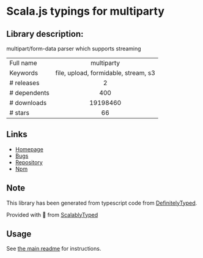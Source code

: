 
# Scala.js typings for multiparty


## Library description:
multipart/form-data parser which supports streaming

|                    |                 |
| ------------------ | :-------------: |
| Full name          | multiparty |
| Keywords           | file, upload, formidable, stream, s3 |
| # releases         | 2 |
| # dependents       | 400 |
| # downloads        | 19198460 |
| # stars            | 66 |

## Links
- [Homepage](https://github.com/pillarjs/multiparty#readme)
- [Bugs](https://github.com/pillarjs/multiparty/issues)
- [Repository](https://github.com/pillarjs/multiparty)
- [Npm](https://www.npmjs.com/package/multiparty)
    


## Note
This library has been generated from typescript code from [DefinitelyTyped](https://definitelytyped.org).

Provided with :purple_heart: from [ScalablyTyped](https://github.com/oyvindberg/ScalablyTyped)

## Usage
See [the main readme](../../readme.md) for instructions.


